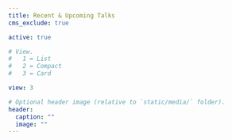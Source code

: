 ```yaml
---
title: Recent & Upcoming Talks
cms_exclude: true

active: true

# View.
#   1 = List
#   2 = Compact
#   3 = Card

view: 3

# Optional header image (relative to `static/media/` folder).
header:
  caption: ""
  image: ""
---
```


